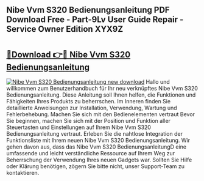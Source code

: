## Nibe Vvm S320 Bedienungsanleitung PDF Download Free - Part-9Lv User Guide Repair - Service Owner Edition XYX9Z

# <h2><a href="http://df54pg.blite.top/?on=Nibe+Vvm+S320+Bedienungsanleitung">🔗Download 👉🔴 Nibe Vvm S320 Bedienungsanleitung</a></h2>

[![Nibe Vvm S320 Bedienungsanleitung new download](https://i.imgur.com/lujVjoI.png)](http://df54pg.blite.top/?on=Nibe+Vvm+S320+Bedienungsanleitung)
Hallo und willkommen zum Benutzerhandbuch für Ihr neu verknüpftes Nibe Vvm S320 Bedienungsanleitung. Diese Anleitung soll Ihnen helfen, die Funktionen und Fähigkeiten Ihres Produkts zu beherrschen. Im Inneren finden Sie detaillierte Anweisungen zur Installation, Verwendung, Wartung und Fehlerbehebung. Machen Sie sich mit den Bedienelementen vertraut Bevor Sie beginnen, machen Sie sich mit der Position und Funktion aller Steuertasten und Einstellungen auf Ihrem Nibe Vvm S320 Bedienungsanleitung vertraut. Erleben Sie die nahtlose Integration der Funktionsliste mit Ihrem neuen Nibe Vvm S320 Bedienungsanleitung. Wir gehen davon aus, dass das Nibe Vvm S320 BedienungsanleitungD eine umfassende und leicht verständliche Ressource auf Ihrem Weg zur Beherrschung der Verwendung Ihres neuen Gadgets war. Sollten Sie Hilfe oder Klärung benötigen, zögern Sie bitte nicht, unser Support-Team zu kontaktieren.
